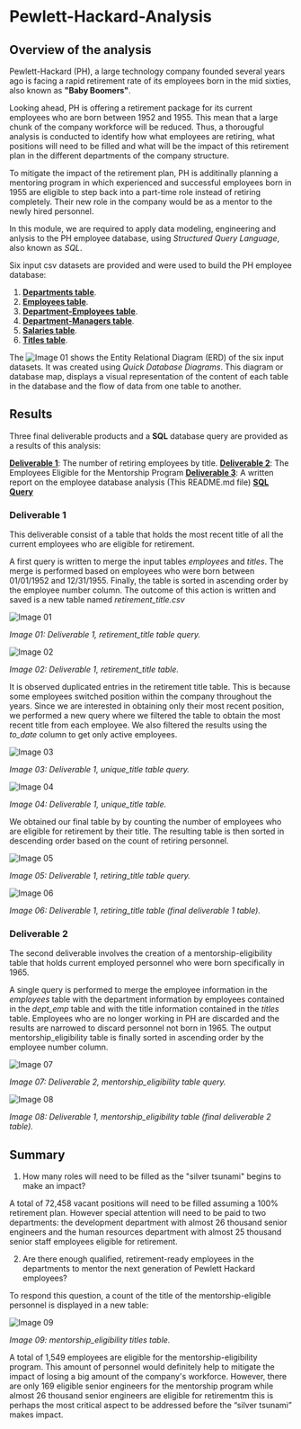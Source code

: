 # Pewlett-Hackard-Analysis

## Overview of the analysis

Pewlett-Hackard (PH), a large technology company founded several years ago is facing a rapid retirement rate of its employees born in the mid sixties, also known as **"Baby Boomers"**.

Looking ahead, PH is offering a retirement package for its current employees who are born between 1952 and 1955. This mean that a large chunk of the company workforce will be reduced. Thus, a thorougful analysis is conducted to identify how what employees are retiring, what positions will need to be filled and what will be the impact of this retirement plan in the different departments of the company structure.

To mitigate the impact of the retirement plan, PH is additinally planning a mentoring program in which experienced and successful employees born in 1955 are eligible to step back into a part-time role instead of retiring completely. Their new role in the company would be as a mentor to the newly hired personnel.

In this module, we are required to apply data modeling, engineering and anlysis to the PH employee database, using *Structured Query Language*, also known as *SQL*.

Six input csv datasets are provided and were used to build the PH employee database:

1. **[Departments table](./Resources/departments.csv)**.
2. **[Employees table](./Resources/employees.csv)**.
3. **[Department-Employees table](./Resources/dept_emp.csv)**.
4. **[Department-Managers table](./Resources/dept_manager.csv)**.
5. **[Salaries table](./Resources/salaries.csv)**.
6. **[Titles table](./Resources/titles.csv)**.

The ![Image 01](./Analysis/Snippets/ERD.png) shows the Entity Relational Diagram (ERD) of the six input datasets. It was created using *Quick Database Diagrams*. This diagram or database map, displays a visual representation of the content of each table in the database and the flow of data from one table to another.

## Results

Three final deliverable products and a **SQL** database query are provided as a results of this analysis:

**[Deliverable 1](./Analysis/retiring_titles.csv)**: The number of retiring employees by title.
**[Deliverable 2](./Analysis/mentorship_eligibility.csv)**: The Employees Eligible for the Mentorship Program
**[Deliverable 3](./README.md)**: A written report on the employee database analysis (This README.md file)
**[SQL Query](./Employee_Database_challenge.sql)**

### Deliverable 1

This deliverable consist of a table that holds the most recent title of all the current employees who are eligible for retirement.

A first query is written to merge the input tables *employees* and *titles*. The merge is performed based on employees who were born between 01/01/1952 and 12/31/1955. Finally, the table is sorted in ascending order by the employee number column. The outcome of this action is written and saved is a new table named *retirement_title.csv*

![Image 01](./Analysis/Snippets/Code_01a.png)

*Image 01: Deliverable 1, retirement_title table query.*

![Image 02](./Analysis/Snippets/Deliverable1_01_retirement_title_table.png)

*Image 02: Deliverable 1, retirement_title table.*

It is observed duplicated entries in the retirement title table. This is because some employees switched position within the company throughout the years. Since we are interested in obtaining only their most recent position, we performed a new query where we filtered the table to obtain the most recent title from each employee. We also filtered the results using the *to_date* column to get only active employees.

![Image 03](./Analysis/Snippets/Code_01b.png)

*Image 03: Deliverable 1, unique_title table query.*

![Image 04](./Analysis/Snippets/Deliverable1_02_unique_title_table.png)

*Image 04: Deliverable 1, unique_title table.*

We obtained our final table by by counting the number of employees who are eligible for retirement by their title. The resulting table is then sorted in descending order based on the count of retiring personnel.

![Image 05](./Analysis/Snippets/Code_01c.png)

*Image 05: Deliverable 1, retiring_title table query.*

![Image 06](./Analysis/Snippets/Deliverable1_03_retiring_title_table.png)

*Image 06: Deliverable 1, retiring_title table (final deliverable 1 table).*

### Deliverable 2

The second deliverable involves the creation of a mentorship-eligibility table that holds current employed personnel who were born specifically in 1965.

A single query is performed to merge the employee information in the *employees* table with the department information by employees contained in the *dept_emp* table and with the title information contained in the *titles* table. Employees who are no longer working in PH are discarded and the results are narrowed to discard personnel not born in 1965. The output mentorship_eligibility table is finally sorted in ascending order by the employee number column.

![Image 07](./Analysis/Snippets/Code_02.png)

*Image 07: Deliverable 2, mentorship_eligibility table query.*

![Image 08](./Analysis/Snippets/Deliverable2_01_mentorship_eligibility_table.png)

*Image 08: Deliverable 1, mentorship_eligibility table (final deliverable 2 table).*

## Summary

1. How many roles will need to be filled as the "silver tsunami" begins to make an impact?

A total of 72,458 vacant positions will need to be filled assuming a 100% retirement plan. However special attention will need to be paid to two departments: the development department with almost 26 thousand senior engineers and the human resources department with almost 25 thousand senior staff employees eligible for retirement.

2. Are there enough qualified, retirement-ready employees in the departments to mentor the next generation of Pewlett Hackard employees?

To respond this question, a count of the title of the mentorship-eligible personnel is displayed in a new table:

![Image 09](./Analysis/Snippets/Code_Summary.png)

*Image 09: mentorship_eligibility titles table.*

A total of 1,549 employees are eligible for the mentorship-eligibility program. This amount of personnel would definitely help to mitigate the impact of losing a big amount of the company's workforce. However, there are only 169 eligible senior engineers for the mentorship program while almost 26 thousand senior engineers are eligible for retirementm this is perhaps the most critical aspect to be addressed before the “silver tsunami” makes impact.